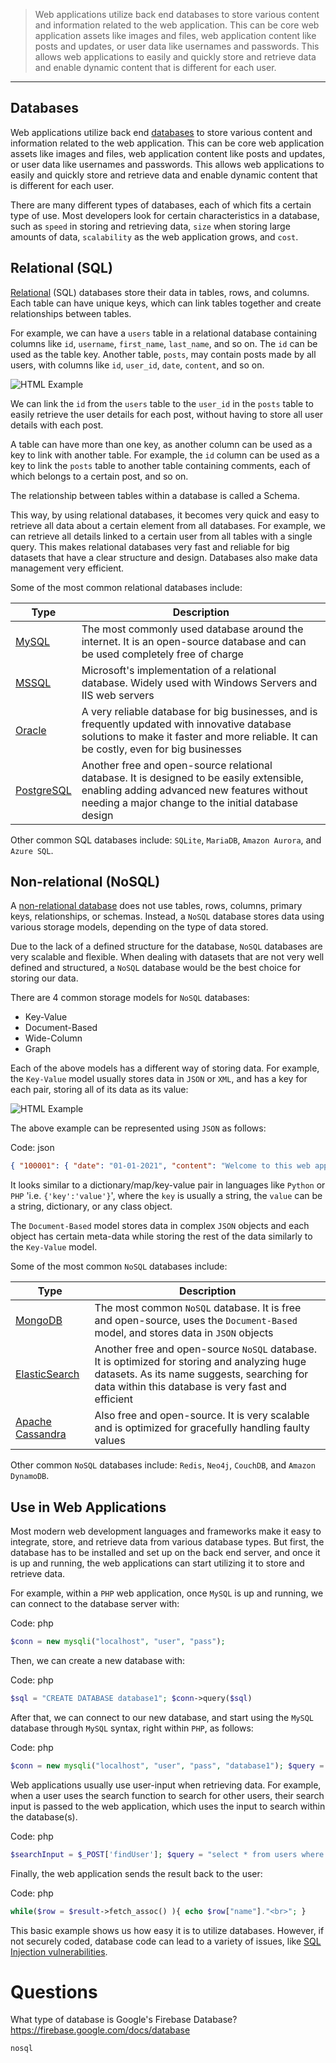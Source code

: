 > Web applications utilize back end databases to store various content and information related to the web application. This can be core web application assets like images and files, web application content like posts and updates, or user data like usernames and passwords. This allows web applications to easily and quickly store and retrieve data and enable dynamic content that is different for each user.

---
## Databases

Web applications utilize back end [databases](https://en.wikipedia.org/wiki/Database) to store various content and information related to the web application. This can be core web application assets like images and files, web application content like posts and updates, or user data like usernames and passwords. This allows web applications to easily and quickly store and retrieve data and enable dynamic content that is different for each user.

There are many different types of databases, each of which fits a certain type of use. Most developers look for certain characteristics in a database, such as `speed` in storing and retrieving data, `size` when storing large amounts of data, `scalability` as the web application grows, and `cost`.

## Relational (SQL)

[Relational](https://en.wikipedia.org/wiki/Relational_database) (SQL) databases store their data in tables, rows, and columns. Each table can have unique keys, which can link tables together and create relationships between tables.

For example, we can have a `users` table in a relational database containing columns like `id`, `username`, `first_name`, `last_name`, and so on. The `id` can be used as the table key. Another table, `posts`, may contain posts made by all users, with columns like `id`, `user_id`, `date`, `content`, and so on.

![HTML Example](HTB%20Enterprise/web_apps_relational_db.jpg)

We can link the `id` from the `users` table to the `user_id` in the `posts` table to easily retrieve the user details for each post, without having to store all user details with each post.

A table can have more than one key, as another column can be used as a key to link with another table. For example, the `id` column can be used as a key to link the `posts` table to another table containing comments, each of which belongs to a certain post, and so on.

The relationship between tables within a database is called a Schema.

This way, by using relational databases, it becomes very quick and easy to retrieve all data about a certain element from all databases. For example, we can retrieve all details linked to a certain user from all tables with a single query. This makes relational databases very fast and reliable for big datasets that have a clear structure and design. Databases also make data management very efficient.

Some of the most common relational databases include:

| Type | Description |
| --- | --- |
| [MySQL](https://en.wikipedia.org/wiki/MySQL) | The most commonly used database around the internet. It is an open-source database and can be used completely free of charge |
| [MSSQL](https://en.wikipedia.org/wiki/Microsoft_SQL_Server) | Microsoft's implementation of a relational database. Widely used with Windows Servers and IIS web servers |
| [Oracle](https://en.wikipedia.org/wiki/Oracle_Database) | A very reliable database for big businesses, and is frequently updated with innovative database solutions to make it faster and more reliable. It can be costly, even for big businesses |
| [PostgreSQL](https://en.wikipedia.org/wiki/PostgreSQL) | Another free and open-source relational database. It is designed to be easily extensible, enabling adding advanced new features without needing a major change to the initial database design |

Other common SQL databases include: `SQLite`, `MariaDB`, `Amazon Aurora`, and `Azure SQL`.

## Non-relational (NoSQL)

A [non-relational database](https://en.wikipedia.org/wiki/NoSQL) does not use tables, rows, columns, primary keys, relationships, or schemas. Instead, a `NoSQL` database stores data using various storage models, depending on the type of data stored.

Due to the lack of a defined structure for the database, `NoSQL` databases are very scalable and flexible. When dealing with datasets that are not very well defined and structured, a `NoSQL` database would be the best choice for storing our data.

There are 4 common storage models for `NoSQL` databases:

-   Key-Value
-   Document-Based
-   Wide-Column
-   Graph

Each of the above models has a different way of storing data. For example, the `Key-Value` model usually stores data in `JSON` or `XML`, and has a key for each pair, storing all of its data as its value:

![HTML Example](HTB%20Enterprise/web_apps_non-relational_db.jpg)

The above example can be represented using `JSON` as follows:

Code: json

```json
{ "100001": { "date": "01-01-2021", "content": "Welcome to this web application." }, "100002": { "date": "02-01-2021", "content": "This is the first post on this web app." }, "100003": { "date": "02-01-2021", "content": "Reminder: Tomorrow is the ..." } }
```

It looks similar to a dictionary/map/key-value pair in languages like `Python` or `PHP` 'i.e. `{'key':'value'}`', where the `key` is usually a string, the `value` can be a string, dictionary, or any class object.

The `Document-Based` model stores data in complex `JSON` objects and each object has certain meta-data while storing the rest of the data similarly to the `Key-Value` model.

Some of the most common `NoSQL` databases include:

| Type | Description |
| --- | --- |
| [MongoDB](https://en.wikipedia.org/wiki/MongoDB) | The most common `NoSQL` database. It is free and open-source, uses the `Document-Based` model, and stores data in `JSON` objects |
| [ElasticSearch](https://en.wikipedia.org/wiki/Elasticsearch) | Another free and open-source `NoSQL` database. It is optimized for storing and analyzing huge datasets. As its name suggests, searching for data within this database is very fast and efficient |
| [Apache Cassandra](https://en.wikipedia.org/wiki/Apache_Cassandra) | Also free and open-source. It is very scalable and is optimized for gracefully handling faulty values |

Other common `NoSQL` databases include: `Redis`, `Neo4j`, `CouchDB`, and `Amazon DynamoDB`.

## Use in Web Applications

Most modern web development languages and frameworks make it easy to integrate, store, and retrieve data from various database types. But first, the database has to be installed and set up on the back end server, and once it is up and running, the web applications can start utilizing it to store and retrieve data.

For example, within a `PHP` web application, once `MySQL` is up and running, we can connect to the database server with:

Code: php

```php
$conn = new mysqli("localhost", "user", "pass");
```

Then, we can create a new database with:

Code: php

```php
$sql = "CREATE DATABASE database1"; $conn->query($sql)
```

After that, we can connect to our new database, and start using the `MySQL` database through `MySQL` syntax, right within `PHP`, as follows:

Code: php

```php
$conn = new mysqli("localhost", "user", "pass", "database1"); $query = "select * from table_1"; $result = $conn->query($query);
```

Web applications usually use user-input when retrieving data. For example, when a user uses the search function to search for other users, their search input is passed to the web application, which uses the input to search within the database(s).

Code: php

```php
$searchInput = $_POST['findUser']; $query = "select * from users where name like '%$searchInput%'"; $result = $conn->query($query);
```

Finally, the web application sends the result back to the user:

Code: php

```php
while($row = $result->fetch_assoc() ){ echo $row["name"]."<br>"; }
```

This basic example shows us how easy it is to utilize databases. However, if not securely coded, database code can lead to a variety of issues, like [SQL Injection vulnerabilities](https://owasp.org/www-community/attacks/SQL_Injection).

# Questions
What type of database is Google's Firebase Database?
https://firebase.google.com/docs/database

```
nosql
```